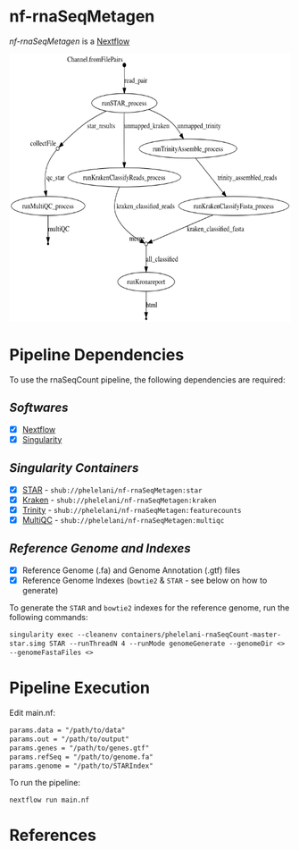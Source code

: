 # nf-rnaSeqMetagen
*nf-rnaSeqMetagen* is a [Nextflow](http://nextflow.io/) 

<p align="center">
  <img height="480" src="nf-rnaSeqMetagen.png">
</p>

# Pipeline Dependencies
To use the rnaSeqCount pipeline, the following dependencies are required:
## _*Softwares*_
- [x] [Nextflow](https://www.nextflow.io/)
- [x] [Singularity](http://singularity.lbl.gov/)

## _*Singularity Containers*_
- [x] [STAR](https://github.com/alexdobin/STAR) - ```shub://phelelani/nf-rnaSeqMetagen:star```
- [x] [Kraken](https://ccb.jhu.edu/software/kraken/) - ```shub://phelelani/nf-rnaSeqMetagen:kraken```
- [x] [Trinity](https://github.com/trinityrnaseq/trinityrnaseq/wiki) - ```shub://phelelani/nf-rnaSeqMetagen:featurecounts```
- [x] [MultiQC](http://multiqc.info/) - ```shub://phelelani/nf-rnaSeqMetagen:multiqc```

## _*Reference Genome and Indexes*_
- [x] Reference Genome (.fa) and Genome Annotation (.gtf) files
- [x] Reference Genome Indexes (```bowtie2``` & ```STAR``` - see below on how to generate)

To generate the ```STAR``` and ```bowtie2``` indexes for the reference genome, run the following commands:
```
singularity exec --cleanenv containers/phelelani-rnaSeqCount-master-star.simg STAR --runThreadN 4 --runMode genomeGenerate --genomeDir <> --genomeFastaFiles <>
```

# Pipeline Execution

Edit main.nf:
```
params.data = "/path/to/data"
params.out = "/path/to/output"
params.genes = "/path/to/genes.gtf"
params.refSeq = "/path/to/genome.fa"
params.genome = "/path/to/STARIndex"
```

To run the pipeline:
```
nextflow run main.nf
```

# References
